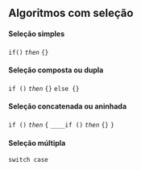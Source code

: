 ## Algoritmos com seleção

#### Seleção simples
`if()` _`then`_ `{}`

#### Seleção composta ou dupla
`if ()` _`then`_ `{}`
`else {}`

#### Seleção concatenada ou aninhada
`if ()` _`then`_ `{`
`____if ()` _`then`_ `{}`
`}`

#### Seleção múltipla
`switch case`